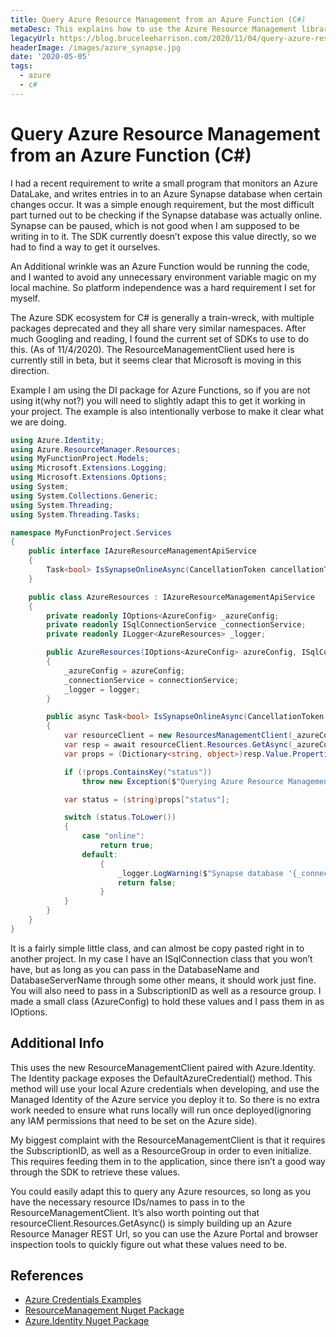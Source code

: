 ```yaml
---
title: Query Azure Resource Management from an Azure Function (C#)
metaDesc: This explains how to use the Azure Resource Management library for C# to query resources
legacyUrl: https://blog.bruceleeharrison.com/2020/11/04/query-azure-resource-management-from-an-azure-function-c/
headerImage: /images/azure_synapse.jpg
date: '2020-05-05'
tags:
  - azure
  - c#
---
```


# Query Azure Resource Management from an Azure Function (C#)

I had a recent requirement to write a small program that monitors an Azure DataLake, and writes entries in to an Azure Synapse database when certain changes occur. It was a simple enough requirement, but the most difficult part turned out to be checking if the Synapse database was actually online. Synapse can be paused, which is not good when I am supposed to be writing in to it. The SDK currently doesn’t expose this value directly, so we had to find a way to get it ourselves.

An Additional wrinkle was an Azure Function would be running the code, and I wanted to avoid any unnecessary environment variable magic on my local machine. So platform independence was a hard requirement I set for myself.

The Azure SDK ecosystem for C# is generally a train-wreck, with multiple packages deprecated and they all share very similar namespaces. After much Googling and reading, I found the current set of SDKs to use to do this. (As of 11/4/2020). The ResourceManagementClient used here is currently still in beta, but it seems clear that Microsoft is moving in this direction.

Example
I am using the DI package for Azure Functions, so if you are not using it(why not?) you will need to slightly adapt this to get it working in your project. The example is also intentionally verbose to make it clear what we are doing.

```c#
using Azure.Identity;
using Azure.ResourceManager.Resources;
using MyFunctionProject.Models;
using Microsoft.Extensions.Logging;
using Microsoft.Extensions.Options;
using System;
using System.Collections.Generic;
using System.Threading;
using System.Threading.Tasks;

namespace MyFunctionProject.Services
{
    public interface IAzureResourceManagementApiService
    {
        Task<bool> IsSynapseOnlineAsync(CancellationToken cancellationToken);
    }

    public class AzureResources : IAzureResourceManagementApiService
    {
        private readonly IOptions<AzureConfig> _azureConfig;
        private readonly ISqlConnectionService _connectionService;
        private readonly ILogger<AzureResources> _logger;

        public AzureResources(IOptions<AzureConfig> azureConfig, ISqlConnectionService connectionService, ILogger<AzureResources> logger)
        {
            _azureConfig = azureConfig;
            _connectionService = connectionService;
            _logger = logger;
        }

        public async Task<bool> IsSynapseOnlineAsync(CancellationToken cancellationToken)
        {
            var resourceClient = new ResourcesManagementClient(_azureConfig.Value.SubscriptionId, new DefaultAzureCredential());
            var resp = await resourceClient.Resources.GetAsync(_azureConfig.Value.ResourceGroup, $"Microsoft.Sql/servers", _connectionService.DatabaseServerName, "databases", _connectionService.DatabaseName, "2020-08-01-preview", cancellationToken);
            var props = (Dictionary<string, object>)resp.Value.Properties;

            if (!props.ContainsKey("status"))
                throw new Exception($"Querying Azure Resource Management for '{_connectionService.DatabaseServerName}/{_connectionService.DatabaseName}' did not return the expected response. 'status' key not found in resource properties.");

            var status = (string)props["status"];

            switch (status.ToLower())
            {
                case "online":
                    return true;
                default:
                    {
                        _logger.LogWarning($"Synapse database '{_connectionService.DatabaseServerName}/{_connectionService.DatabaseName}' is not online, it is '{status}'");
                        return false;
                    }
            }
        }
    }
}
```

It is a fairly simple little class, and can almost be copy pasted right in to another project. In my case I have an ISqlConnection class that you won’t have, but as long as you can pass in the DatabaseName and DatabaseServerName through some other means, it should work just fine. You will also need to pass in a SubscriptionID as well as a resource group. I made a small class (AzureConfig) to hold these values and I pass them in as IOptions.

## Additional Info

This uses the new ResourceManagementClient paired with Azure.Identity. The Identity package exposes the DefaultAzureCredential() method. This method will use your local Azure credentials when developing, and use the Managed Identity of the Azure service you deploy it to. So there is no extra work needed to ensure what runs locally will run once deployed(ignoring any IAM permissions that need to be set on the Azure side).

My biggest complaint with the ResourceManagementClient is that it requires the SubscriptionID, as well as a ResourceGroup in order to even initialize. This requires feeding them in to the application, since there isn’t a good way through the SDK to retrieve these values.

You could easily adapt this to query any Azure resources, so long as you have the necessary resource IDs/names to pass in to the ResourceManagementClient. It’s also worth pointing out that resourceClient.Resources.GetAsync() is simply building up an Azure Resource Manager REST Url, so you can use the Azure Portal and browser inspection tools to quickly figure out what these values need to be.

## References

- [Azure Credentials Examples](https://docs.microsoft.com/en-us/dotnet/api/overview/azure/identity-readme#examples)
- [ResourceManagement Nuget Package](https://www.nuget.org/packages/Microsoft.Azure.Management.ResourceManager)
- [Azure.Identity Nuget Package](https://www.nuget.org/packages/Azure.Identity)
